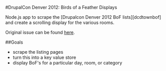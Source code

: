 #DrupalCon Denver 2012: Birds of a Feather Displays

Node.js app to scrape the [Drupalcon Denver 2012 BoF lists][dcdtownbof] and create a scrolling display for the various rooms.

Original issue can be found [here][issue].

##Goals
 - scrape the listing pages
 - turn this into a key value store
 - display BoF's for a particular day, room, or category


[dcondtownbof]: http://denver2012.drupal.org/bofs
[issue]: https://drupal.org/node/1487550
